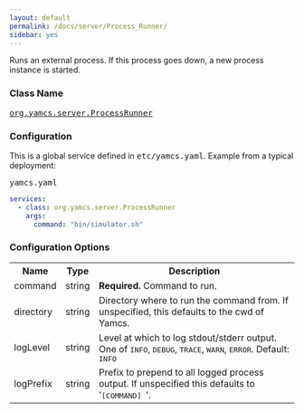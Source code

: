 ```yaml
---
layout: default
permalink: /docs/server/Process_Runner/
sidebar: yes
---
```


Runs an external process. If this process goes down, a new process instance is started.

### Class Name
[<tt>org.yamcs.server.ProcessRunner</tt>](https://javadoc.io/page/org.yamcs/yamcs-server/latest/org/yamcs/server/ProcessRunner.html)

### Configuration

This is a global service defined in <tt>etc/yamcs.yaml</tt>. Example from a typical deployment:

<pre class="r header">yamcs.yaml</pre>
```yaml
services:
  - class: org.yamcs.server.ProcessRunner
    args:
      command: "bin/simulator.sh"
```

### Configuration Options

<table class="inline">
  <tr>
    <th>Name</th>
    <th>Type</th>
    <th>Description</th>
  </tr>
  <tr>
    <td class="code">command</td>
    <td class="code">string</td>
    <td><strong>Required. </strong> Command to run.</td>
  </tr>
  <tr>
    <td class="code">directory</td>
    <td class="code">string</td>
    <td>Directory where to run the command from. If unspecified, this defaults to the cwd of Yamcs.</td>
  </tr>
  <tr>
    <td class="code">logLevel</td>
    <td class="code">string</td>
    <td>Level at which to log stdout/stderr output. One of <tt>INFO</tt>, <tt>DEBUG</tt>, <tt>TRACE</tt>, <tt>WARN</tt>, <tt>ERROR</tt>. Default: <tt>INFO</tt></td>
  </tr>
  <tr>
    <td class="code">logPrefix</td>
    <td class="code">string</td>
    <td>Prefix to prepend to all logged process output. If unspecified this defaults to '<tt>[COMMAND] </tt>'.</td>
  </tr>
</table>
